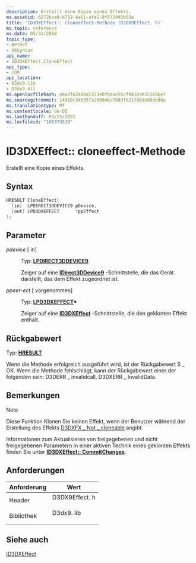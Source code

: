 ```yaml
---
description: Erstellt eine Kopie eines Effekts.
ms.assetid: 6272bce0-b712-4a61-afe2-8f572993b03e
title: 'ID3DXEffect:: cloneeffect-Methode (D3DX9Effect. h)'
ms.topic: reference
ms.date: 05/31/2018
topic_type:
- APIRef
- kbSyntax
api_name:
- ID3DXEffect.CloneEffect
api_type:
- COM
api_location:
- D3dx9.lib
- D3dx9.dll
ms.openlocfilehash: eba2f6248bd1373ebf0aae55cf94103e2c269be7
ms.sourcegitcommit: 14010c34b35fa268046c7683f021f86de08ddd0a
ms.translationtype: MT
ms.contentlocale: de-DE
ms.lasthandoff: 03/15/2021
ms.locfileid: "106373519"
---
```

# <a name="id3dxeffectcloneeffect-method"></a>ID3DXEffect:: cloneeffect-Methode

Erstellt eine Kopie eines Effekts.

## <a name="syntax"></a>Syntax


```C++
HRESULT CloneEffect(
  [in]  LPDIRECT3DDEVICE9 pDevice,
  [out] LPD3DXEFFECT      *ppEffect
);
```



## <a name="parameters"></a>Parameter

<dl> <dt>

*pdevice* \[ in\]
</dt> <dd>

Typ: **[ **LPDIRECT3DDEVICE9**](/windows/win32/api/d3d9helper/nn-d3d9helper-idirect3ddevice9)**

Zeiger auf eine [**IDirect3DDevice9**](/windows/win32/api/d3d9helper/nn-d3d9helper-idirect3ddevice9) -Schnittstelle, die das Gerät darstellt, das dem Effekt zugeordnet ist.

</dd> <dt>

*ppeer-ect* \[ vorgenommen\]
</dt> <dd>

Typ: **[ **LPD3DXEFFECT**](id3dxeffect.md)\***

Zeiger auf eine [**ID3DXEffect**](id3dxeffect.md) -Schnittstelle, die den geklonten Effekt enthält.

</dd> </dl>

## <a name="return-value"></a>Rückgabewert

Typ: **[ **HRESULT**](https://msdn.microsoft.com/library/Bb401631(v=MSDN.10).aspx)**

Wenn die Methode erfolgreich ausgeführt wird, ist der Rückgabewert S \_ OK. Wenn die Methode fehlschlägt, kann der Rückgabewert einer der folgenden sein: D3DERR \_ invalidcall, D3DXERR \_ InvalidData.

## <a name="remarks"></a>Bemerkungen

> [!Note]  
> Diese Funktion Klonen Sie keinen Effekt, wenn der Benutzer während der Erstellung des Effekts [D3DXFX \_ Not \_ cloneable](d3dxfx.md) angibt.

 

Informationen zum Aktualisieren von freigegebenen und nicht freigegebenen Parametern in einer aktiven Technik eines geklonten Effekts finden Sie unter [**ID3DXEffect:: CommitChanges**](id3dxeffect--commitchanges.md).

## <a name="requirements"></a>Anforderungen



| Anforderung | Wert |
|--------------------|------------------------------------------------------------------------------------------|
| Header<br/>  | <dl> <dt>D3DX9Effect. h</dt> </dl> |
| Bibliothek<br/> | <dl> <dt>D3dx9. lib</dt> </dl>     |



## <a name="see-also"></a>Siehe auch

<dl> <dt>

[ID3DXEffect](id3dxeffect.md)
</dt> </dl>

 

 
